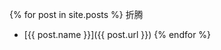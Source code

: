 <link rel="shortcut icon" href="{{ site.baseurl }}/img/favicon.ico">

{% for post in site.posts %}
折腾
- [{{ post.name }}]({{ post.url }})
{% endfor %}